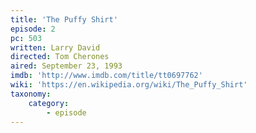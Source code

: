 ```yaml
---
title: 'The Puffy Shirt'
episode: 2
pc: 503   
written: Larry David
directed: Tom Cherones
aired: September 23, 1993
imdb: 'http://www.imdb.com/title/tt0697762'
wiki: 'https://en.wikipedia.org/wiki/The_Puffy_Shirt'
taxonomy:
    category:
        - episode
---
```

